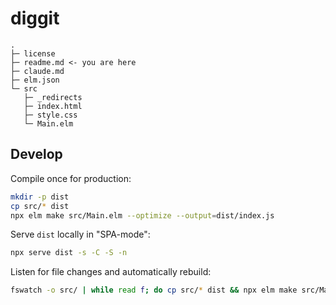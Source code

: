# diggit

    .
    ├─ license
    ├─ readme.md <- you are here
    ├─ claude.md
    ├─ elm.json
    └─ src
       ├─ _redirects
       ├─ index.html
       ├─ style.css
       └─ Main.elm

## Develop

Compile once for production:

```bash
mkdir -p dist
cp src/* dist
npx elm make src/Main.elm --optimize --output=dist/index.js
```

Serve `dist` locally in "SPA-mode":

```bash
npx serve dist -s -C -S -n
```

Listen for file changes and automatically rebuild:

```bash
fswatch -o src/ | while read f; do cp src/* dist && npx elm make src/Main.elm --debug --output=dist/index.js; done
```
